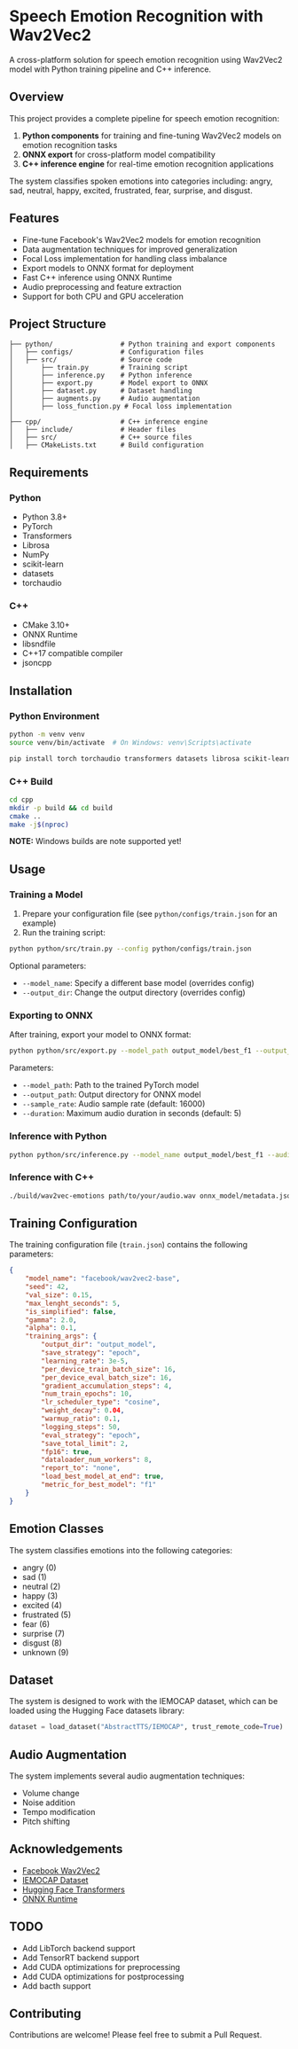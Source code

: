 # Speech Emotion Recognition with Wav2Vec2

A cross-platform solution for speech emotion recognition using Wav2Vec2 model with Python training pipeline and C++ inference.

## Overview

This project provides a complete pipeline for speech emotion recognition:

1. **Python components** for training and fine-tuning Wav2Vec2 models on emotion recognition tasks
2. **ONNX export** for cross-platform model compatibility
3. **C++ inference engine** for real-time emotion recognition applications

The system classifies spoken emotions into categories including: angry, sad, neutral, happy, excited, frustrated, fear, surprise, and disgust.

## Features

- Fine-tune Facebook's Wav2Vec2 models for emotion recognition
- Data augmentation techniques for improved generalization
- Focal Loss implementation for handling class imbalance
- Export models to ONNX format for deployment
- Fast C++ inference using ONNX Runtime
- Audio preprocessing and feature extraction
- Support for both CPU and GPU acceleration

## Project Structure

```
├── python/                 # Python training and export components
│   ├── configs/            # Configuration files
│   ├── src/                # Source code
│       ├── train.py        # Training script
│       ├── inference.py    # Python inference
│       ├── export.py       # Model export to ONNX
│       ├── dataset.py      # Dataset handling
│       ├── augments.py     # Audio augmentation
│       ├── loss_function.py # Focal loss implementation
│
├── cpp/                    # C++ inference engine
│   ├── include/            # Header files
│   ├── src/                # C++ source files
│   ├── CMakeLists.txt      # Build configuration
```

## Requirements

### Python
- Python 3.8+
- PyTorch
- Transformers
- Librosa
- NumPy
- scikit-learn
- datasets
- torchaudio

### C++
- CMake 3.10+
- ONNX Runtime
- libsndfile
- C++17 compatible compiler
- jsoncpp

## Installation

### Python Environment

```bash
python -m venv venv
source venv/bin/activate  # On Windows: venv\Scripts\activate

pip install torch torchaudio transformers datasets librosa scikit-learn numpy
```

### C++ Build

```bash
cd cpp
mkdir -p build && cd build
cmake ..
make -j$(nproc)
```
**NOTE:** Windows builds are note supported yet!

## Usage

### Training a Model

1. Prepare your configuration file (see `python/configs/train.json` for an example)
2. Run the training script:

```bash
python python/src/train.py --config python/configs/train.json
```

Optional parameters:
- `--model_name`: Specify a different base model (overrides config)
- `--output_dir`: Change the output directory (overrides config)

### Exporting to ONNX

After training, export your model to ONNX format:

```bash
python python/src/export.py --model_path output_model/best_f1 --output_path onnx_model
```

Parameters:
- `--model_path`: Path to the trained PyTorch model
- `--output_path`: Output directory for ONNX model
- `--sample_rate`: Audio sample rate (default: 16000)
- `--duration`: Maximum audio duration in seconds (default: 5)

### Inference with Python

```bash
python python/src/inference.py --model_name output_model/best_f1 --audio_file_path path/to/your/audio.wav
```

### Inference with C++

```bash
./build/wav2vec-emotions path/to/your/audio.wav onnx_model/metadata.json
```

## Training Configuration

The training configuration file (`train.json`) contains the following parameters:

```json
{
    "model_name": "facebook/wav2vec2-base",
    "seed": 42,
    "val_size": 0.15,
    "max_lenght_seconds": 5,
    "is_simplified": false,
    "gamma": 2.0,
    "alpha": 0.1, 
    "training_args": {
        "output_dir": "output_model",
        "save_strategy": "epoch",
        "learning_rate": 3e-5,
        "per_device_train_batch_size": 16,
        "per_device_eval_batch_size": 16,
        "gradient_accumulation_steps": 4,
        "num_train_epochs": 10,
        "lr_scheduler_type": "cosine", 
        "weight_decay": 0.04, 
        "warmup_ratio": 0.1,
        "logging_steps": 50,
        "eval_strategy": "epoch",
        "save_total_limit": 2,
        "fp16": true,
        "dataloader_num_workers": 8,
        "report_to": "none",
        "load_best_model_at_end": true,
        "metric_for_best_model": "f1"
    }
}
```

## Emotion Classes

The system classifies emotions into the following categories:

- angry (0)
- sad (1)
- neutral (2)
- happy (3)
- excited (4)
- frustrated (5)
- fear (6)
- surprise (7)
- disgust (8)
- unknown (9)

## Dataset

The system is designed to work with the IEMOCAP dataset, which can be loaded using the Hugging Face datasets library:

```python
dataset = load_dataset("AbstractTTS/IEMOCAP", trust_remote_code=True)
```

## Audio Augmentation

The system implements several audio augmentation techniques:

- Volume change
- Noise addition
- Tempo modification
- Pitch shifting

## Acknowledgements

- [Facebook Wav2Vec2](https://github.com/pytorch/fairseq/tree/master/examples/wav2vec)
- [IEMOCAP Dataset](https://sail.usc.edu/iemocap/)
- [Hugging Face Transformers](https://github.com/huggingface/transformers)
- [ONNX Runtime](https://github.com/microsoft/onnxruntime)

## TODO

- Add LibTorch backend support
- Add TensorRT backend support
- Add CUDA optimizations for preprocessing
- Add CUDA optimizations for postprocessing
- Add bacth support

## Contributing

Contributions are welcome! Please feel free to submit a Pull Request.

